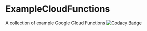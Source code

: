 # ExampleCloudFunctions
A collection of example Google Cloud Functions
[![Codacy Badge](https://api.codacy.com/project/badge/Grade/f3702d8fe2594eb1b7fda8b57d2fe92d)](https://www.codacy.com/app/anjakammer/ExampleCloudFunctions?utm_source=github.com&amp;utm_medium=referral&amp;utm_content=anjakammer/ExampleCloudFunctions&amp;utm_campaign=Badge_Grade)
